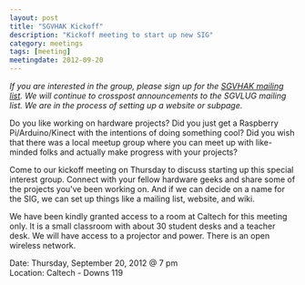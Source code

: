 ```yaml
---
layout: post
title: "SGVHAK Kickoff"
description: "Kickoff meeting to start up new SIG"
category: meetings
tags: [meeting]
meetingdate: 2012-09-20
---
```


*If you are interested in the group, please sign up for the [SGVHAK mailing list](http://sgvhak.net/mailman/listinfo/hak "SGVHAK Mailing List Sign Up"). We will continue to crosspost announcements to the SGVLUG mailing list. We are in the process of setting up a website or subpage.*  

Do you like working on hardware projects?  Did you just get a Raspberry Pi/Arduino/Kinect with the intentions of doing something cool?  Did you wish that there was a local meetup group where you can meet up with like-minded folks and actually make progress with your projects?

Come to our kickoff meeting on Thursday to discuss starting up this special interest group.  Connect with your fellow hardware geeks and share some of the projects you've been working on. And if we can decide on a name for the SIG, we can set up things like a mailing list, website, and wiki.

We have been kindly granted access to a room at Caltech for this meeting only.  It is a small classroom with about 30 student desks and a teacher desk.  We will have access to a projector and power.  There is an open wireless network.

Date: Thursday, September 20, 2012 @ 7 pm <br/>
Location: Caltech - Downs 119 
